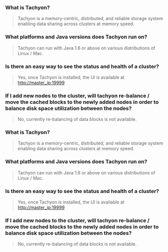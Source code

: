 ### What is Tachyon?

> Tachyon is a memory-centric, distributed, and reliable storage system enabling data sharing across clusters at memory speed.

### What platforms and Java versions does Tachyon run on?

> Tachyon can run with Java 1.6 or above on various distributions of Linux / Mac.

### Is there an easy way to see the status and health of a cluster?

> Yes, once Tachyon is installed, the UI is available at [http://master_ip:19999](#)

### If I add new nodes to the cluster, will tachyon re-balance / move the cached blocks to the newly added nodes in order to balance disk space utilization between the nodes?

> No, currently re-balancing of data blocks is not available.

### What is Tachyon?

> Tachyon is a memory-centric, distributed, and reliable storage system enabling data sharing across clusters at memory speed.

### What platforms and Java versions does Tachyon run on?

> Tachyon can run with Java 1.6 or above on various distributions of Linux / Mac.

### Is there an easy way to see the status and health of a cluster?

> Yes, once Tachyon is installed, the UI is available at [http://master_ip:19999](#)

### If I add new nodes to the cluster, will tachyon re-balance / move the cached blocks to the newly added nodes in order to balance disk space utilization between the nodes?

> No, currently re-balancing of data blocks is not available.
